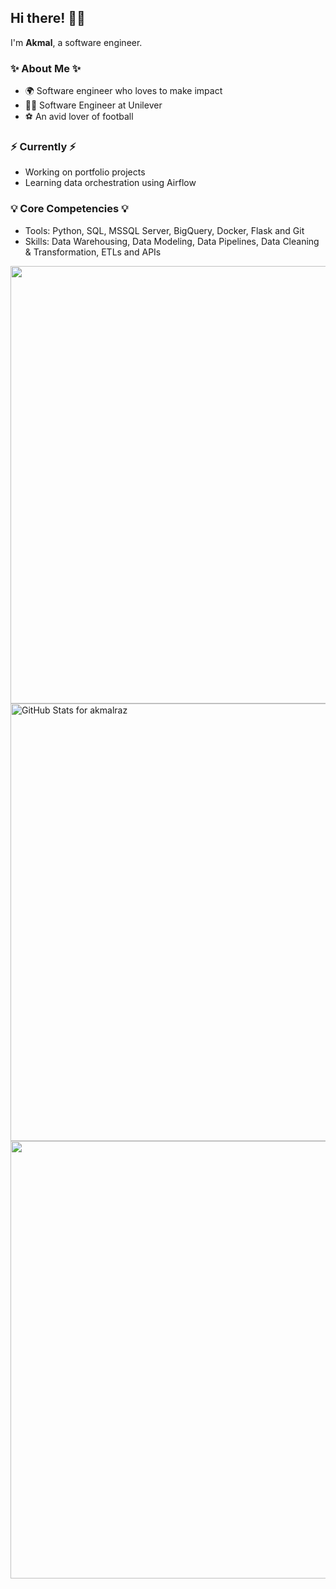 ## Hi there! 🙋‍♂️

I'm __Akmal__, a software engineer.

### ✨ About Me ✨
- 🌍 Software engineer who loves to make impact
- 👨‍💻 Software Engineer at Unilever
- :soccer: An avid lover of football

### ⚡️ Currently ⚡️
- Working on portfolio projects 
- Learning data orchestration using Airflow

### 💡 Core Competencies 💡
- Tools: Python, SQL, MSSQL Server, BigQuery, Docker, Flask and Git
- Skills:  Data Warehousing, Data Modeling, Data Pipelines, Data Cleaning & Transformation, ETLs and APIs 

<!--| <img align="center" src="https://github-readme-stats.vercel.app/api?username=akmalraz&show_icons=true&include_all_commits=true&theme=buefy&hide_border=true"/> |<img align="center" src="https://github-readme-stats.vercel.app/api/top-langs/?username=akmalraz&layout=compact&theme=buefy&hide_border=true"/> |
| ------------- | ------------- |
-->

<!-- 2020 graph
<img src="https://github.com/akmalraz/akmalraz/blob/master/ezgif-4-5370f601a9b3.gif" width="700"> -->

<!-- 2021 Skyline -->
<img src="https://user-images.githubusercontent.com/36594527/208378907-aa4a028f-5546-4ac4-9245-140a80bec975.gif" width="700">

<img src="https://github-readme-stats.vercel.app/api?username=akmalraz&show_icons=true&include_all_commits=true&count_private=true&theme=jolly&layout=compact" alt="GitHub Stats for akmalraz" width="700">

<img src="https://github-readme-streak-stats.herokuapp.com?user=akmalraz&theme=jolly" width="700">

```ascii
